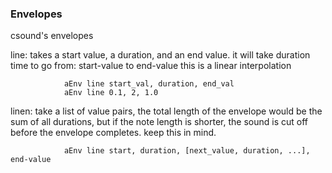 ### Envelopes

csound's envelopes


line:       takes a start value, a duration, and an end value. 
            it will take duration time to go from:  start-value  to  end-value
            this is a linear interpolation

```
            aEnv line start_val, duration, end_val
            aEnv line 0.1, 2, 1.0
```

linen:      take a list of value pairs,
            the total length of the envelope would be the sum of all durations, but if the note length is shorter, 
            the sound is cut off before the envelope completes. keep this in mind.

```
            aEnv line start, duration, [next_value, duration, ...], end-value
```